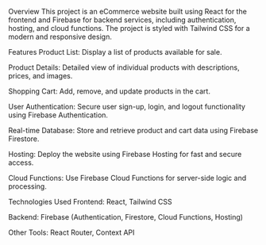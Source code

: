Overview This project is an eCommerce website built using React for the frontend and Firebase for backend services, including authentication, hosting, and cloud functions. The project is styled with Tailwind CSS for a modern and responsive design.

Features Product List: Display a list of products available for sale.

Product Details: Detailed view of individual products with descriptions, prices, and images.

Shopping Cart: Add, remove, and update products in the cart.

User Authentication: Secure user sign-up, login, and logout functionality using Firebase Authentication.

Real-time Database: Store and retrieve product and cart data using Firebase Firestore.

Hosting: Deploy the website using Firebase Hosting for fast and secure access.

Cloud Functions: Use Firebase Cloud Functions for server-side logic and processing.

Technologies Used Frontend: React, Tailwind CSS

Backend: Firebase (Authentication, Firestore, Cloud Functions, Hosting)

Other Tools: React Router, Context API
